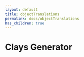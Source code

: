 ```yaml
---
layout: default
title: objectTranslations
permalink: docs/objectTranslations
has_children: true
---
```



# Clays Generator

